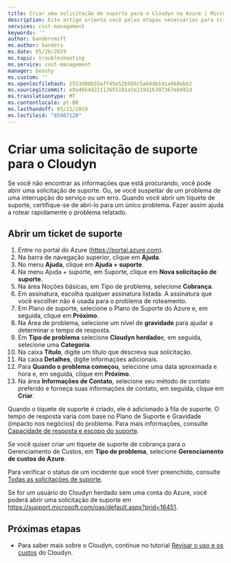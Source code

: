 ```yaml
---
title: Criar uma solicitação de suporte para o Cloudyn no Azure | Microsoft Docs
description: Este artigo orienta você pelas etapas necessárias para criar uma solicitação de suporte para Cloudyn.
services: cost-management
keywords: ''
author: bandersmsft
ms.author: banders
ms.date: 05/20/2019
ms.topic: troubleshooting
ms.service: cost-management
manager: benshy
ms.custom: ''
ms.openlocfilehash: 2553d08b55aff45e52b9d8c5a64db141a668eb62
ms.sourcegitcommit: e9a46b4d22113655181a3e219d16397367e8492d
ms.translationtype: MT
ms.contentlocale: pt-BR
ms.lasthandoff: 05/21/2019
ms.locfileid: "65967120"
---
```

# <a name="create-a-support-request-for-cloudyn"></a>Criar uma solicitação de suporte para o Cloudyn

Se você não encontrar as informações que está procurando, você pode abrir uma solicitação de suporte. Ou, se você suspeitar de um problema de uma interrupção do serviço ou um erro. Quando você abrir um tíquete de suporte, certifique-se de abri-lo para um único problema. Fazer assim ajuda a rotear rapidamente o problema relatado.

## <a name="open-a-support-ticket"></a>Abrir um ticket de suporte

1. Entre no portal do Azure (https://portal.azure.com).
2. Na barra de navegação superior, clique em **Ajuda**.
3. No menu **Ajuda**, clique em **Ajuda + suporte**.
4. Na menu Ajuda + suporte, em Suporte, clique em **Nova solicitação de suporte**.
5. Na área Noções básicas, em Tipo de problema, selecione **Cobrança**.
6. Em assinatura, escolha qualquer assinatura listada. A assinatura que você escolher não é usada para o problema de roteamento.
7. Em Plano de suporte, selecione o Plano de Suporte do Azure e, em seguida, clique em **Próximo**.  
8. Na Área de problema, selecione um nível de **gravidade** para ajudar a determinar o tempo de resposta.
9. Em **Tipo de problema** selecione **Cloudyn herdado**e, em seguida, selecione uma **Categoria**.
10. Na caixa **Título**, digite um título que descreva sua solicitação.
11. Na caixa **Detalhes**, digite informações adicionais.
12. Para **Quando o problema começou**, selecione uma data aproximada e hora e, em seguida, clique em **Próximo**.  
14. Na área **Informações de Contato**, selecione seu método de contato preferido e forneça suas informações de contato, em seguida, clique em **Criar**.  

Quando o tíquete de suporte é criado, ele é adicionado à fila de suporte. O tempo de resposta varia com base no Plano de Suporte e Gravidade (impacto nos negócios) do problema. Para mais informações, consulte [Capacidade de resposta e escopo do suporte](https://azure.microsoft.com/support/plans/response/).

Se você quiser criar um tíquete de suporte de cobrança para o Gerenciamento de Custos, em **Tipo de problema**, selecione **Gerenciamento de custos do Azure**.

Para verificar o status de um incidente que você tiver preenchido, consulte [Todas as solicitações de suporte](../azure-supportability/how-to-create-azure-support-request.md#all-support-requests).

Se for um usuário do Cloudyn herdado sem uma conta do Azure, você poderá abrir uma solicitação de suporte em https://support.microsoft.com/oas/default.aspx?prid=16451.


## <a name="next-steps"></a>Próximas etapas

- Para saber mais sobre o Cloudyn, continue no tutorial [Revisar o uso e os custos](tutorial-review-usage.md) do Cloudyn.

